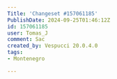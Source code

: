 ```yaml
---
Title: 'Changeset #157061185'
PublishDate: 2024-09-25T01:46:12Z
id: 157061185
user: Tomas_J
comment: Sac
created_by: Vespucci 20.0.4.0
tags:
- Montenegro

---
```

